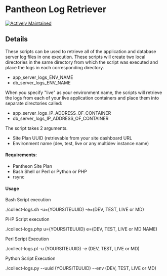 # Pantheon Log Retriever

[![Actively Maintained](https://img.shields.io/badge/Pantheon-Actively_Maintained-yellow?logo=pantheon&color=FFDC28)](https://pantheon.io/docs/oss-support-levels#actively-maintained)

## Details ##
These scripts can be used to retrieve all of the application and database server log files in one execution. These scripts will create two local directories in the same directory from which the script was executed and place the logs in each corresponding directory.

- app_server_logs_ENV_NAME
- db_server_logs_ENV_NAME

When you specify "live" as your environment name, the scripts will retrieve the logs from each of your live application containers and place them into separate directories called:

- app_server_logs_IP_ADDRESS_OF_CONTAINER
- db_server_logs_IP_ADDRESS_OF_CONTAINER

The script takes 2 arguments.

- Site Plan UUID (retrievable from your site dashboard URL
- Environment name (dev, test, live or any multidev instance name)

#### Requirements: #### 

- Pantheon Site Plan
- Bash Shell or Perl or Python or PHP
- rsync

#### Usage ####

Bash Script execution

./collect-logs.sh -u=(YOURSITEUUID) -e=(DEV, TEST, LIVE or MD)

PHP Script execution

./collect-logs.php u=(YOURSITEUUID) e=(DEV, TEST, LIVE or MD NAME)

Perl Script Execution

./collect-logs.pl -u (YOURSITEUUID) -e (DEV, TEST, LIVE or MD)

Python Script Execution

./collect-logs.py --uuid (YOURSITEUUID) --env (DEV, TEST, LIVE or MD)

